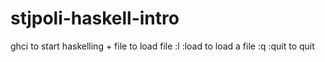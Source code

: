 # stjpoli-haskell-intro
ghci to start haskelling + file to load file
:l :load to load a file
:q :quit to quit